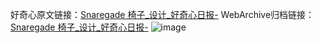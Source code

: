 好奇心原文链接：[Snaregade 椅子_设计_好奇心日报-](https://www.qdaily.com/articles/6231.html)
WebArchive归档链接：[Snaregade 椅子_设计_好奇心日报-](http://web.archive.org/web/20190623170131/https://www.qdaily.com/articles/6231.html)
![image](http://ww3.sinaimg.cn/large/007d5XDply1g3w9pkafgrj30u03yik4l)